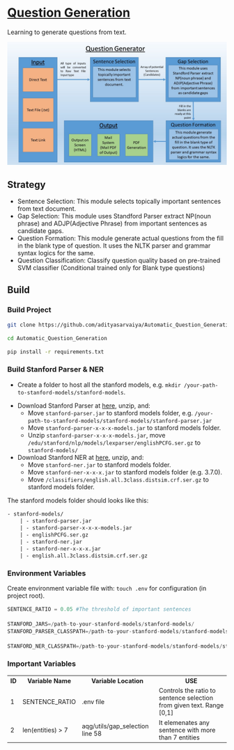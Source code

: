 # [Question Generation](https://github.com/adityasarvaiya/Automatic_Question_Generation)

Learning to generate questions from text.

![Screen Shot](Question_Generator_Slide.JPG)

## Strategy

- Sentence Selection: This module selects topically important sentences from text document.
- Gap Selection: This module uses Standford Parser extract NP(noun phrase) and ADJP(Adjective Phrase) from important sentences as candidate gaps.
- Question Formation: This module generate actual questions from the fill in the blank type of question. It uses the NLTK parser and grammar syntax logics for the same.
- Question Classification: Classify question quality based on pre-trained SVM classifier (Conditional trained only for Blank type questions)


## Build

### Build Project

```bash
git clone https://github.com/adityasarvaiya/Automatic_Question_Generation.git
```
```bash 
cd Automatic_Question_Generation 
```
```bash
pip install -r requirements.txt
```

### Build Stanford Parser & NER

- Create a folder to host all the stanford models, e.g. `mkdir /your-path-to-stanford-models/stanford-models`.
+ Download Stanford Parser at [here](https://nlp.stanford.edu/software/lex-parser.shtml), unzip, and:
  - Move `stanford-parser.jar` to stanford models folder, e.g. `/your-path-to-stanford-models/stanford-models/stanford-parser.jar`
  - Move `stanford-parser-x-x-x-models.jar` to stanford models folder.
  - Unzip `stanford-parser-x-x-x-models.jar`, move `/edu/stanford/nlp/models/lexparser/englishPCFG.ser.gz` to `stanford-models/`
+ Download Stanford NER at [here](https://nlp.stanford.edu/software/CRF-NER.shtml), unzip, and:
  - Move `stanford-ner.jar` to stanford models folder.
  - Move `stanford-ner-x-x-x.jar` to stanford models folder (e.g. 3.7.0).
  - Move `/classifiers/english.all.3class.distsim.crf.ser.gz` to stanford models folder.

The stanford models folder should looks like this:

```
- stanford-models/
    | - stanford-parser.jar
    | - stanford-parser-x-x-x-models.jar
    | - englishPCFG.ser.gz
    | - stanford-ner.jar
    | - stanford-ner-x-x-x.jar
    | - english.all.3class.distsim.crf.ser.gz
```

### Environment Variables

Create environment variable file with: `touch .env` for configuration (in project root).

```python
SENTENCE_RATIO = 0.05 #The threshold of important sentences

STANFORD_JARS=/path-to-your-stanford-models/stanford-models/
STANFORD_PARSER_CLASSPATH=/path-to-your-stanford-models/stanford-models/stanford-parser-x.x.x-models.jar

STANFORD_NER_CLASSPATH=/path-to-your-stanford-models/stanford-models/stanford-ner.jar
```

### Important Variables 
<table>
  <tr>
    <th>ID
    </th>
    <th>Variable Name
    </th>
    <th>Variable Location
    </th>
    <th>USE
    </th>
  </tr>
  <tr>
  <td>1</td>
  <td>SENTENCE_RATIO</td>
  <td>.env file</td>
  <td>Controls the ratio to sentence selection from given text. Range [0,1]</td>
  </tr>
  <tr>
  <td>2</td>
  <td>len(entities) > 7</td>
  <td>aqg/utils/gap_selection line 58</td>
  <td>It elemenates any sentence with more than 7 entities</td>
  </tr>
</table>
